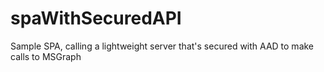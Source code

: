 # spaWithSecuredAPI
Sample SPA, calling a lightweight server that's secured with AAD to make calls to MSGraph
